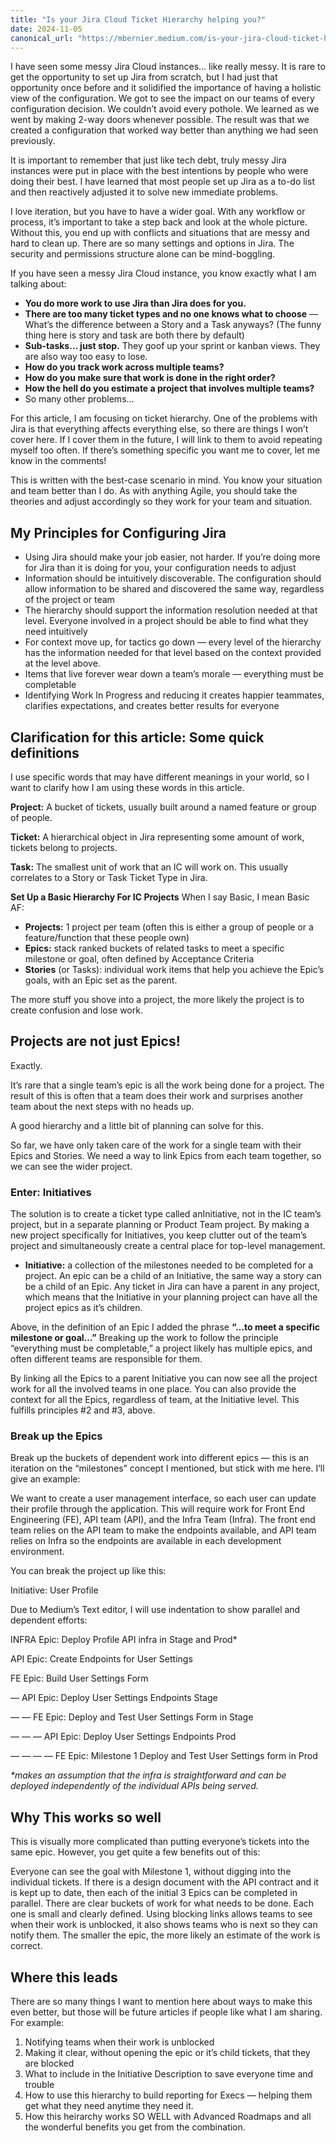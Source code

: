 ```yaml
---
title: "Is your Jira Cloud Ticket Hierarchy helping you?"
date: 2024-11-05
canonical_url: "https://mbernier.medium.com/is-your-jira-cloud-ticket-hierarchy-helping-you-d3476f8be59e"
---
```


I have seen some messy Jira Cloud instances… like really messy. It is rare to get the opportunity to set up Jira from scratch, but I had just that opportunity once before and it solidified the importance of having a holistic view of the configuration. We got to see the impact on our teams of every configuration decision. We couldn’t avoid every pothole. We learned as we went by making 2-way doors whenever possible. The result was that we created a configuration that worked way better than anything we had seen previously.

It is important to remember that just like tech debt, truly messy Jira instances were put in place with the best intentions by people who were doing their best. I have learned that most people set up Jira as a to-do list and then reactively adjusted it to solve new immediate problems.

I love iteration, but you have to have a wider goal. With any workflow or process, it’s important to take a step back and look at the whole picture. Without this, you end up with conflicts and situations that are messy and hard to clean up. There are so many settings and options in Jira. The security and permissions structure alone can be mind-boggling.

If you have seen a messy Jira Cloud instance, you know exactly what I am talking about:

- **You do more work to use Jira than Jira does for you.**
- **There are too many ticket types and no one knows what to choose** — What’s the difference between a Story and a Task anyways? (The funny thing here is story and task are both there by default)
- **Sub-tasks… just stop.** They goof up your sprint or kanban views. They are also way too easy to lose.
- **How do you track work across multiple teams?**
- **How do you make sure that work is done in the right order?**
- **How the hell do you estimate a project that involves multiple teams?**
- So many other problems…

For this article, I am focusing on ticket hierarchy. One of the problems with Jira is that everything affects everything else, so there are things I won’t cover here. If I cover them in the future, I will link to them to avoid repeating myself too often. If there’s something specific you want me to cover, let me know in the comments!

This is written with the best-case scenario in mind. You know your situation and team better than I do. As with anything Agile, you should take the theories and adjust accordingly so they work for your team and situation.

## My Principles for Configuring Jira
- Using Jira should make your job easier, not harder. If you’re doing more for Jira than it is doing for you, your configuration needs to adjust
- Information should be intuitively discoverable. The configuration should allow information to be shared and discovered the same way, regardless of the project or team
- The hierarchy should support the information resolution needed at that level. Everyone involved in a project should be able to find what they need intuitively
- For context move up, for tactics go down — every level of the hierarchy has the information needed for that level based on the context provided at the level above.
- Items that live forever wear down a team’s morale — everything must be completable
- Identifying Work In Progress and reducing it creates happier teammates, clarifies expectations, and creates better results for everyone
## Clarification for this article: Some quick definitions
I use specific words that may have different meanings in your world, so I want to clarify how I am using these words in this article.

**Project:** A bucket of tickets, usually built around a named feature or group of people.

**Ticket:** A hierarchical object in Jira representing some amount of work, tickets belong to projects.

**Task:** The smallest unit of work that an IC will work on. This usually correlates to a Story or Task Ticket Type in Jira.

**Set Up a Basic Hierarchy For IC Projects**
When I say Basic, I mean Basic AF:

- **Projects:** 1 project per team (often this is either a group of people or a feature/function that these people own)
- **Epics:** stack ranked buckets of related tasks to meet a specific milestone or goal, often defined by Acceptance Criteria
- **Stories** (or Tasks): individual work items that help you achieve the Epic’s goals, with an Epic set as the parent.

The more stuff you shove into a project, the more likely the project is to create confusion and lose work.

## Projects are not just Epics!
Exactly.

It’s rare that a single team’s epic is all the work being done for a project. The result of this is often that a team does their work and surprises another team about the next steps with no heads up.

A good hierarchy and a little bit of planning can solve for this.

So far, we have only taken care of the work for a single team with their Epics and Stories. We need a way to link Epics from each team together, so we can see the wider project.

### Enter: Initiatives
The solution is to create a ticket type called anInitiative, not in the IC team’s project, but in a separate planning or Product Team project. By making a new project specifically for Initiatives, you keep clutter out of the team’s project and simultaneously create a central place for top-level management.

- **Initiative:** a collection of the milestones needed to be completed for a project.
An epic can be a child of an Initiative, the same way a story can be a child of an Epic. Any ticket in Jira can have a parent in any project, which means that the Initiative in your planning project can have all the project epics as it’s children.

Above, in the definition of an Epic I added the phrase **“…to meet a specific milestone or goal…”** Breaking up the work to follow the principle “everything must be completable,” a project likely has multiple epics, and often different teams are responsible for them.

By linking all the Epics to a parent Initiative you can now see all the project work for all the involved teams in one place. You can also provide the context for all the Epics, regardless of team, at the Initiative level. This fulfills principles #2 and #3, above.

### Break up the Epics
Break up the buckets of dependent work into different epics — this is an iteration on the “milestones” concept I mentioned, but stick with me here. I’ll give an example:

We want to create a user management interface, so each user can update their profile through the application. This will require work for Front End Engineering (FE), API team (API), and the Infra Team (Infra). The front end team relies on the API team to make the endpoints available, and API team relies on Infra so the endpoints are available in each development environment.

You can break the project up like this:

Initiative: User Profile

Due to Medium’s Text editor, I will use indentation to show parallel and dependent efforts:

INFRA Epic: Deploy Profile API infra in Stage and Prod*

API Epic: Create Endpoints for User Settings

FE Epic: Build User Settings Form

— API Epic: Deploy User Settings Endpoints Stage

— — FE Epic: Deploy and Test User Settings Form in Stage

— — — API Epic: Deploy User Settings Endpoints Prod

— — — — FE Epic: Milestone 1 Deploy and Test User Settings form in Prod

*\*makes an assumption that the infra is straightforward and can be deployed independently of the individual APIs being served.*

## Why This works so well
This is visually more complicated than putting everyone’s tickets into the same epic. However, you get quite a few benefits out of this:

Everyone can see the goal with Milestone 1, without digging into the individual tickets.
If there is a design document with the API contract and it is kept up to date, then each of the initial 3 Epics can be completed in parallel.
There are clear buckets of work for what needs to be done. Each one is small and clearly defined.
Using blocking links allows teams to see when their work is unblocked, it also shows teams who is next so they can notify them.
The smaller the epic, the more likely an estimate of the work is correct.

## Where this leads
There are so many things I want to mention here about ways to make this even better, but those will be future articles if people like what I am sharing. For example:

1. Notifying teams when their work is unblocked
2. Making it clear, without opening the epic or it’s child tickets, that they are blocked
3. What to include in the Initiative Description to save everyone time and trouble
4. How to use this hierarchy to build reporting for Execs — helping them get what they need anytime they need it.
5. How this heirarchy works SO WELL with Advanced Roadmaps and all the wonderful benefits you get from the combination.